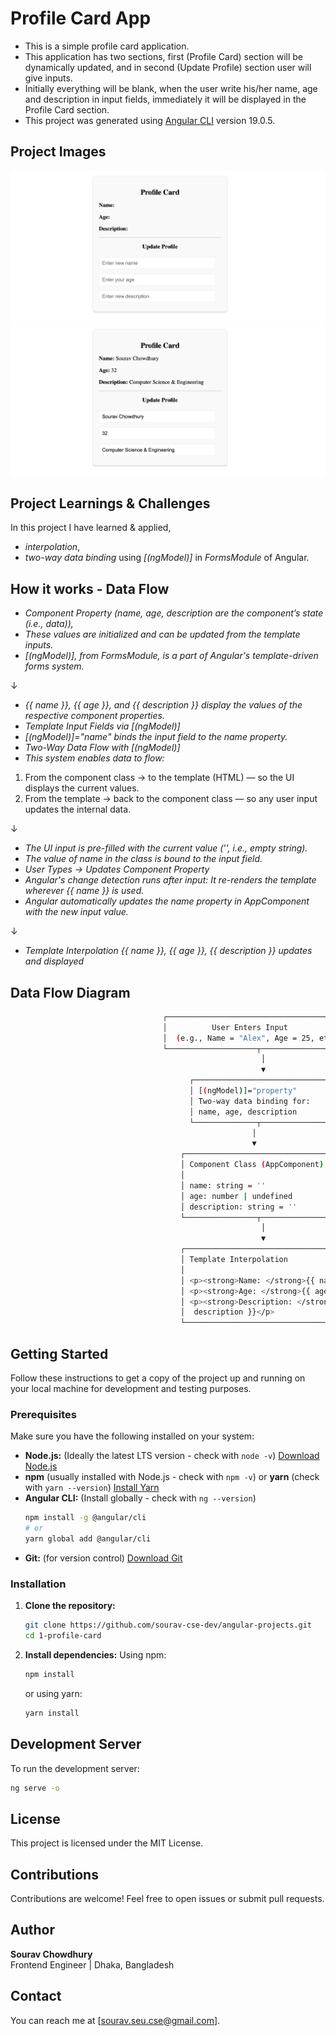 # Profile Card App

- This is a simple profile card application.
- This application has two sections, first (Profile Card) section will be dynamically updated, and in second (Update Profile) section user will give inputs.
- Initially everything will be blank, when the user write his/her name, age and description in input fields, immediately it will be displayed in the Profile Card section.
- This project was generated using [Angular CLI](https://github.com/angular/angular-cli) version 19.0.5.

## Project Images

![Project Image 1](./assets/profile-card-image-initial.png)
![Project Image 2](./assets/profile-card-image.png)

## Project Learnings & Challenges

In this project I have learned & applied,

- _interpolation_,
- _two-way data binding_ using _[(ngModel)]_ in _FormsModule_
  of Angular.

## How it works - Data Flow

- _Component Property (name, age, description are the component’s state (i.e., data)),_
- _These values are initialized and can be updated from the template inputs._
- _[(ngModel)], from FormsModule, is a part of Angular's template-driven forms system._

↓

- _{{ name }}, {{ age }}, and {{ description }} display the values of the respective component properties._
- _Template Input Fields via [(ngModel)]_
- _[(ngModel)]="name" binds the input field to the name property._
- _Two-Way Data Flow with [(ngModel)]_
- _This system enables data to flow:_

1. From the component class → to the template (HTML) — so the UI displays the current values.
2. From the template → back to the component class — so any user input updates the internal data.

↓

- _The UI input is pre-filled with the current value ('', i.e., empty string)._
- _The value of name in the class is bound to the input field._
- _User Types → Updates Component Property_
- _Angular's change detection runs after input: It re-renders the template wherever {{ name }} is used._
- _Angular automatically updates the name property in AppComponent with the new input value._

↓

- _Template Interpolation {{ name }}, {{ age }}, {{ description }} updates and displayed_

## Data Flow Diagram

```bash
                                  ┌──────────────────────────────────────────┐
                                  │          User Enters Input               │
                                  │  (e.g., Name = "Alex", Age = 25, etc.)   │
                                  └────────────────────┬─────────────────────┘
                                                        │
                                                        ▼
                                        ┌────────────────────────────────┐
                                        │ [(ngModel)]="property"         │
                                        │ Two-way data binding for:      │
                                        │ name, age, description         │
                                        └──────────────┬─────────────────┘
                                                      │
                                                      ▼
                                      ┌─────────────────────────────────────────────┐
                                      │ Component Class (AppComponent)              │
                                      │                                             │
                                      │ name: string = ''                           │
                                      │ age: number | undefined                     │
                                      │ description: string = ''                    │
                                      └────────────────┬────────────────────────────┘
                                                        │
                                                        ▼
                                      ┌─────────────────────────────────────────────┐
                                      │ Template Interpolation                      │
                                      │                                             │
                                      │ <p><strong>Name: </strong>{{ name }}</p>    │
                                      │ <p><strong>Age: </strong>{{ age }}</p>      │
                                      │ <p><strong>Description: </strong>{{         │
                                      │  description }}</p>                         │
                                      └─────────────────────────────────────────────┘

```

## Getting Started

Follow these instructions to get a copy of the project up and running on your local machine for development and testing purposes.

### Prerequisites

Make sure you have the following installed on your system:

- **Node.js:** (Ideally the latest LTS version - check with `node -v`) [Download Node.js](https://nodejs.org/)
- **npm** (usually installed with Node.js - check with `npm -v`) or **yarn** (check with `yarn --version`) [Install Yarn](https://yarnpkg.com/getting-started)
- **Angular CLI:** (Install globally - check with `ng --version`)
  ```bash
  npm install -g @angular/cli
  # or
  yarn global add @angular/cli
  ```
- **Git:** (for version control) [Download Git](https://git-scm.com/)

### Installation

1.  **Clone the repository:**

    ```bash
    git clone https://github.com/sourav-cse-dev/angular-projects.git
    cd 1-profile-card
    ```

2.  **Install dependencies:**
    Using npm:
    ```bash
    npm install
    ```
    or using yarn:
    ```bash
    yarn install
    ```

## Development Server

To run the development server:

```bash
ng serve -o
```

## License

This project is licensed under the MIT License.

## Contributions

Contributions are welcome! Feel free to open issues or submit pull requests.

## Author

**Sourav Chowdhury**  
Frontend Engineer | Dhaka, Bangladesh

## Contact

You can reach me at [sourav.seu.cse@gmail.com].
